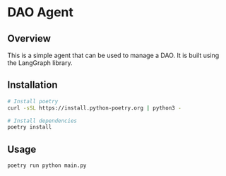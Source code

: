 # DAO Agent

## Overview

This is a simple agent that can be used to manage a DAO. It is built using the LangGraph library.

## Installation

```bash
# Install poetry
curl -sSL https://install.python-poetry.org | python3 -

# Install dependencies
poetry install
```

## Usage

```bash
poetry run python main.py
```